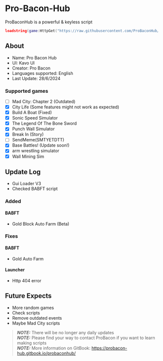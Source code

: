 # Pro-Bacon-Hub
ProBaconHub is a powerful & keyless script
```lua
loadstring(game:HttpGet("https://raw.githubusercontent.com/ProBaconHub/ProBaconGUI/main/-ProBaconGuiLoader.lua?and="..math.random(), true))()
```

## About
+ Name: Pro Bacon Hub
+ UI: Kavo UI
+ Creator: Pro Bacon
+ Languages supported: English
+ Last Update: 28/6/2024

### Supported games
- [ ] Mad City: Chapter 2 (Outdated)  
- [x] City Life (Some features might not work as expected)  
- [x] Build A Boat (Fixed) 
- [x] Sonic Speed Simulator  
- [x] The Legend Of The Bone Sword  
- [x] Punch Wall Simulator  
- [x] Break In (Story)  
- [ ] SendMeme(SMTYETDTT)  
- [x] Base Battles! (Update soon!)  
- [x] arm wrestling simulator  
- [x] Wall Mining Sim  

## Update Log
+ Gui Loader V3
+ Checked BABFT script
### Added
#### BABFT
+ Gold Block Auto Farm (Beta)
### Fixes
#### BABFT
+ Gold Auto Farm
#### Launcher
+ Http 404 error
## Future Expects
+ More random games
+ Check scripts
+ Remove outdated events
+ Maybe Mad City scripts

> **_NOTE:_** There will be no longer any daily updates  
> **_NOTE:_** Please find your way to contact ProBacon if you want to learn making scripts  
> **_NOTE:_** More information on GitBook: https://probacon-hub.gitbook.io/probaconhub/
